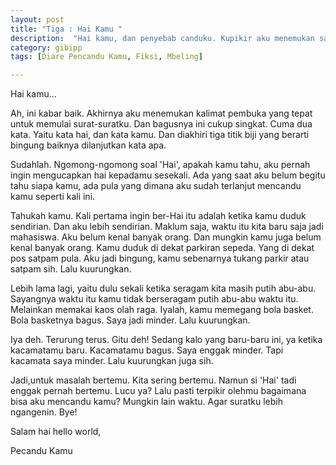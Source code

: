 ```yaml
---
layout: post
title: "Tiga : Hai Kamu "
description:  "Hai kamu, dan penyebab canduku. Kupikir aku menemukan saapan yang tepat. Lagi."
category: gibipp
tags: [Diare Pencandu Kamu, Fiksi, Mbeling]

---
```


Hai kamu...

Ah, ini kabar baik. Akhirnya aku menemukan kalimat pembuka yang tepat untuk memulai surat-suratku. Dan bagusnya ini cukup singkat. Cuma dua kata. Yaitu kata hai, dan kata kamu. Dan diakhiri tiga titik biji yang berarti bingung baiknya dilanjutkan kata apa.

Sudahlah. Ngomong-ngomong soal 'Hai', apakah kamu tahu, aku pernah ingin mengucapkan hai kepadamu sesekali. Ada yang saat aku belum begitu tahu siapa kamu, ada pula yang dimana aku sudah terlanjut mencandu kamu seperti kali ini.

Tahukah kamu. Kali pertama ingin ber-Hai itu adalah ketika kamu duduk sendirian. Dan aku lebih sendirian. Maklum saja, waktu itu kita baru saja jadi mahasiswa. Aku belum kenal banyak orang. Dan mungkin kamu juga belum kenal banyak orang. Kamu duduk di dekat parkiran sepeda. Yang di dekat pos satpam pula. Aku jadi bingung, kamu sebenarnya tukang parkir atau satpam sih. Lalu kuurungkan.

Lebih lama lagi, yaitu dulu sekali ketika seragam kita masih putih abu-abu. Sayangnya waktu itu kamu tidak berseragam putih abu-abu waktu itu. Melainkan memakai kaos olah raga. Iyalah, kamu memegang bola basket. Bola basketnya bagus. Saya jadi minder. Lalu kuurungkan.

Iya deh. Terurung terus. Gitu deh! Sedang kalo yang baru-baru ini, ya ketika kacamatamu baru. Kacamatamu bagus. Saya enggak minder. Tapi kacamata saya minder. Lalu kuurungkan juga sih.

Jadi,untuk masalah bertemu. Kita sering bertemu. Namun si 'Hai' tadi enggak pernah bertemu. Lucu ya? Lalu pasti terpikir olehmu bagaimana bisa aku mencandu kamu? Mungkin lain waktu. Agar suratku lebih ngangenin. Bye!

Salam hai hello world,

Pecandu Kamu
